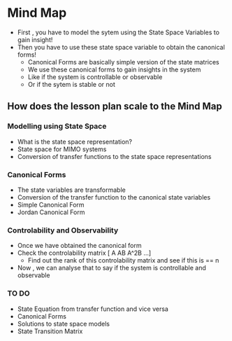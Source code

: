 # Mind Map 

* First , you have to model the sytem using the State Space Variables to gain insight!
* Then you have to use these state space variable to obtain the canonical forms!
  * Canonical Forms are basically simple version of the state matrices
  * We use these canonical forms to gain insights in the system
  * Like if the system is controllable or observable
  * Or if the sytem is stable or not


## How does the lesson plan scale to the Mind Map

### Modelling using State Space
- What is the state space representation?
- State space for MIMO systems
- Conversion of transfer functions to the state space representations

### Canonical Forms
- The state variables are transformable
- Conversion of the transfer function to the canonical state variables
 - Simple Canonical Form
 - Jordan Canonical Form

### Controlability and Observability
- Once we have obtained the canonical form
- Check the controlability matrix [ A AB A^2B ...]
  - Find out the rank of this controlability matrix and see if this is == n
- Now , we can analyse that to say if the system is controllable and observable


### TO DO
- State Equation from transfer function and vice versa
- Canonical Forms
- Solutions to state space models
- State Transition Matrix
